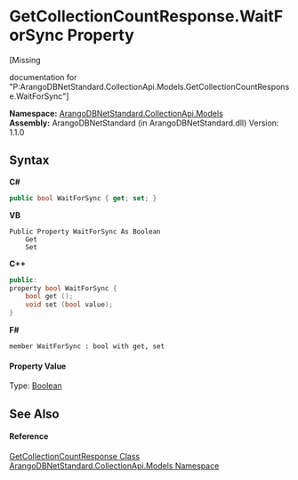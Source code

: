 # GetCollectionCountResponse.WaitForSync Property 
 

\[Missing <summary> documentation for "P:ArangoDBNetStandard.CollectionApi.Models.GetCollectionCountResponse.WaitForSync"\]

**Namespace:**&nbsp;<a href="eddef630-2e74-9b99-ee5b-91305adea48b">ArangoDBNetStandard.CollectionApi.Models</a><br />**Assembly:**&nbsp;ArangoDBNetStandard (in ArangoDBNetStandard.dll) Version: 1.1.0

## Syntax

**C#**<br />
``` C#
public bool WaitForSync { get; set; }
```

**VB**<br />
``` VB
Public Property WaitForSync As Boolean
	Get
	Set
```

**C++**<br />
``` C++
public:
property bool WaitForSync {
	bool get ();
	void set (bool value);
}
```

**F#**<br />
``` F#
member WaitForSync : bool with get, set

```


#### Property Value
Type: <a href="https://docs.microsoft.com/dotnet/api/system.boolean" target="_blank" rel="noopener noreferrer">Boolean</a>

## See Also


#### Reference
<a href="dacf0046-9f18-40cd-8434-d9cdec363996">GetCollectionCountResponse Class</a><br /><a href="eddef630-2e74-9b99-ee5b-91305adea48b">ArangoDBNetStandard.CollectionApi.Models Namespace</a><br />